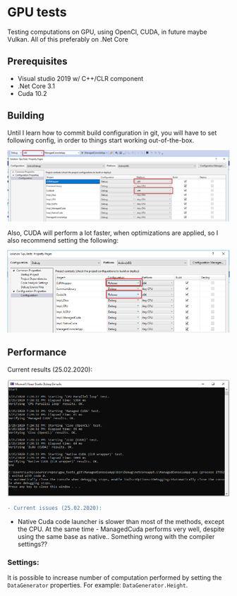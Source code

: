 # GPU tests

Testing computations on GPU, using OpenCl, CUDA, in future maybe Vulkan. All of this preferably on .Net Core

## Prerequisites

* Visual studio 2019 w/ C++/CLR component
* .Net Core 3.1
* Cuda 10.2

## Building

Until I learn how to commit build configuration in git, you will have to set following config, in order to things start working out-of-the-box.

![Image of build configuration](buildConfig.png)

Also, CUDA will perform a lot faster, when optimizations are applied, so I also recommend setting the following:

![Image of build configuration](buildConfig2.png)

## Performance

Current results (25.02.2020):

![Image of results](results.png)

```diff
- Current issues (25.02.2020):
```

* Native Cuda code launcher is slower than most of the methods, except the CPU. At the same time - ManagedCuda performs very well, despite using the same base as native.. Something wrong with the compiler settings??

### Settings:

It is possible to increase number of computation performed by setting the `DataGenerator` properties. For example: `DataGenerator.Height`.
